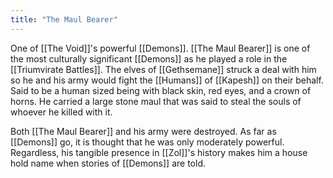 ```yaml
---
title: "The Maul Bearer"
---
```

One of [[The Void]]'s powerful [[Demons]]. [[The Maul Bearer]] is one of the most culturally significant [[Demons]] as he played a role in the [[Triumvirate Battles]]. The elves of [[Gethsemane]] struck a deal with him so he and his army would fight the [[Humans]] of [[Kapesh]] on their behalf. Said to be a human sized being with black skin, red eyes, and a crown of horns. He carried a large stone maul that was said to steal the souls of whoever he killed with it.

Both [[The Maul Bearer]] and his army were destroyed. As far as [[Demons]] go, it is thought that he was only moderately powerful. Regardless, his tangible presence in [[Zol]]'s history makes him a house hold name when stories of [[Demons]] are told.